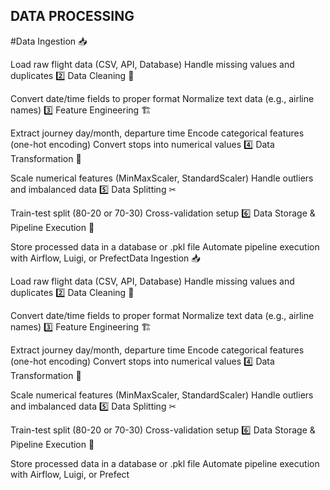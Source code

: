 ## DATA PROCESSING

#Data Ingestion 📥

Load raw flight data (CSV, API, Database)
Handle missing values and duplicates
2️⃣ Data Cleaning 🧹

Convert date/time fields to proper format
Normalize text data (e.g., airline names)
3️⃣ Feature Engineering 🏗

Extract journey day/month, departure time
Encode categorical features (one-hot encoding)
Convert stops into numerical values
4️⃣ Data Transformation 🔄

Scale numerical features (MinMaxScaler, StandardScaler)
Handle outliers and imbalanced data
5️⃣ Data Splitting ✂

Train-test split (80-20 or 70-30)
Cross-validation setup
6️⃣ Data Storage & Pipeline Execution 🚀

Store processed data in a database or .pkl file
Automate pipeline execution with Airflow, Luigi, or PrefectData Ingestion 📥

Load raw flight data (CSV, API, Database)
Handle missing values and duplicates
2️⃣ Data Cleaning 🧹

Convert date/time fields to proper format
Normalize text data (e.g., airline names)
3️⃣ Feature Engineering 🏗

Extract journey day/month, departure time
Encode categorical features (one-hot encoding)
Convert stops into numerical values
4️⃣ Data Transformation 🔄

Scale numerical features (MinMaxScaler, StandardScaler)
Handle outliers and imbalanced data
5️⃣ Data Splitting ✂

Train-test split (80-20 or 70-30)
Cross-validation setup
6️⃣ Data Storage & Pipeline Execution 🚀

Store processed data in a database or .pkl file
Automate pipeline execution with Airflow, Luigi, or Prefect
